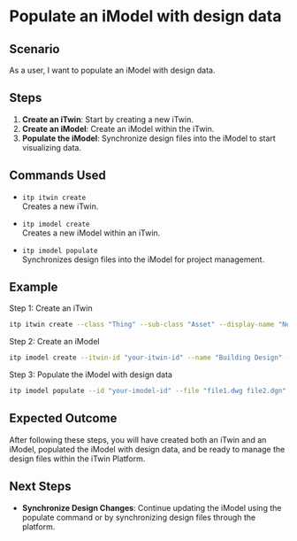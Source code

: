 # Populate an iModel with design data

## Scenario

As a user, I want to populate an iModel with design data.

## Steps

1. **Create an iTwin**: Start by creating a new iTwin.
2. **Create an iModel**: Create an iModel within the iTwin.
3. **Populate the iModel**: Synchronize design files into the iModel to start visualizing data.

## Commands Used

- `itp itwin create`  
  Creates a new iTwin.

- `itp imodel create`  
  Creates a new iModel within an iTwin.

- `itp imodel populate`  
  Synchronizes design files into the iModel for project management.

## Example

Step 1: Create an iTwin
```bash
itp itwin create --class "Thing" --sub-class "Asset" --display-name "New Infrastructure Project"
```

Step 2: Create an iModel
```bash
itp imodel create --itwin-id "your-itwin-id" --name "Building Design" --description "Design data for the new building"
```

Step 3: Populate the iModel with design data
```bash
itp imodel populate --id "your-imodel-id" --file "file1.dwg file2.dgn" --connector "DWG CIVIL"
```

## Expected Outcome

After following these steps, you will have created both an iTwin and an iModel, populated the iModel with design data, and be ready to manage the design files within the iTwin Platform.

## Next Steps

- **Synchronize Design Changes**: Continue updating the iModel using the populate command or by synchronizing design files through the platform.
